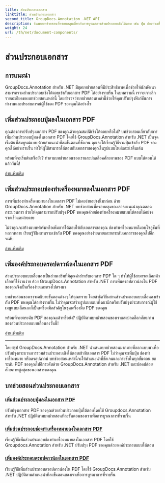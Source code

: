 ```yaml
---
title: ส่วนประกอบเอกสาร
linktitle: ส่วนประกอบเอกสาร
second_title: GroupDocs.Annotation .NET API
description: ค้นพบบทช่วยสอนที่ครอบคลุมเกี่ยวกับการบูรณาการส่วนประกอบเชิงโต้ตอบ เช่น ปุ่ม ช่องทำเครื่องหมาย และเมนูแบบเลื่อนลงในเอกสาร PDF โดยใช้ GroupDocs.Annotation .NET
weight: 24
url: /th/net/document-components/
---
```


# ส่วนประกอบเอกสาร

## การแนะนำ

GroupDocs.Annotation สำหรับ .NET มีชุดบทช่วยสอนที่มีประสิทธิภาพเพื่อช่วยให้นักพัฒนาสามารถรวมส่วนประกอบเชิงโต้ตอบเข้ากับเอกสาร PDF ได้อย่างราบรื่น ในบทความนี้ เราจะเจาะลึกรายละเอียดของบทช่วยสอนเหล่านี้ โดยสำรวจว่าบทช่วยสอนเหล่านี้ช่วยให้คุณปรับปรุงฟังก์ชันการทำงานและประสบการณ์ผู้ใช้ของ PDF ของคุณได้อย่างไร

## เพิ่มส่วนประกอบปุ่มลงในเอกสาร PDF

คุณต้องการปรับปรุงเอกสาร PDF ของคุณด้วยคุณสมบัติเชิงโต้ตอบหรือไม่? บทช่วยสอนเกี่ยวกับการเพิ่มส่วนประกอบปุ่มลงในเอกสาร PDF โดยใช้ GroupDocs.Annotation สำหรับ .NET เป็นจุดเริ่มต้นที่สมบูรณ์แบบ ด้วยคำแนะนำทีละขั้นตอนที่ชัดเจน คุณจะได้เรียนรู้วิธีรวมปุ่มเข้ากับ PDF ของคุณได้อย่างราบรื่น ทำให้ผู้ใช้สามารถโต้ตอบกับเอกสารของคุณในรูปแบบใหม่และน่าตื่นเต้น

พร้อมที่จะเริ่มต้นหรือยัง? ทำตามบทช่วยสอนของเราและปลดล็อคศักยภาพของ PDF แบบโต้ตอบได้แล้ววันนี้!

[อ่านเพิ่มเติม](./add-button-component-to-pdf/)

## เพิ่มส่วนประกอบช่องทำเครื่องหมายลงในเอกสาร PDF

การเพิ่มช่องทำเครื่องหมายลงในเอกสาร PDF ไม่เคยง่ายอย่างนี้มาก่อน ด้วย GroupDocs.Annotation สำหรับ .NET บทช่วยสอนที่ครอบคลุมของเราจะแนะนำคุณตลอดกระบวนการ ช่วยให้คุณสามารถปรับปรุง PDF ของคุณด้วยช่องทำเครื่องหมายแบบโต้ตอบได้อย่างรวดเร็วและง่ายดาย

ไม่ว่าคุณจะสร้างแบบฟอร์มหรือเพิ่มการโต้ตอบให้กับเอกสารของคุณ ช่องทำเครื่องหมายก็มอบโซลูชันที่หลากหลาย เรียนรู้วิธีผสานรวมเข้ากับ PDF ของคุณอย่างง่ายดายและยกระดับเอกสารของคุณไปอีกระดับ

[อ่านเพิ่มเติม](./add-checkbox-component-to-pdf/)

## เพิ่มองค์ประกอบดรอปดาวน์ลงในเอกสาร PDF

ส่วนประกอบแบบเลื่อนลงเป็นส่วนเสริมที่มีคุณค่าสำหรับเอกสาร PDF ใด ๆ ทำให้ผู้ใช้สามารถเลือกตัวเลือกที่ใช้งานง่าย ด้วย GroupDocs.Annotation สำหรับ .NET การเพิ่มดรอปดาวน์ลงใน PDF ของคุณจึงเป็นเรื่องง่ายและตรงไปตรงมา

บทช่วยสอนของเราจะอธิบายขั้นตอนต่างๆ ให้คุณทราบ โดยสาธิตวิธีผสานส่วนประกอบแบบเลื่อนลงเข้ากับ PDF ของคุณได้อย่างราบรื่น ไม่ว่าคุณจะสร้างรูปแบบแบบไดนามิกหรือปรับปรุงประสบการณ์ผู้ใช้ เมนูแบบเลื่อนลงก็เป็นเครื่องมือสำคัญในชุดเครื่องมือ PDF ของคุณ

พร้อมที่จะยกระดับ PDF ของคุณแล้วหรือยัง? ปฏิบัติตามบทช่วยสอนของเราและปลดล็อกศักยภาพของส่วนประกอบแบบเลื่อนลงวันนี้!

[อ่านเพิ่มเติม](./add-dropdown-component-to-pdf/)

---

โดยสรุป GroupDocs.Annotation สำหรับ .NET นำเสนอบทช่วยสอนมากมายที่ออกแบบมาเพื่อปรับปรุงกระบวนการรวมส่วนประกอบเชิงโต้ตอบเข้ากับเอกสาร PDF ไม่ว่าคุณจะเพิ่มปุ่ม ช่องทำเครื่องหมาย หรือดรอปดาวน์ บทช่วยสอนเหล่านี้จะให้คำแนะนำที่ชัดเจนและกระชับในทุกขั้นตอน ยกระดับ PDF ของคุณไปอีกระดับด้วย GroupDocs.Annotation สำหรับ .NET และปลดปล่อยศักยภาพสูงสุดของเอกสารของคุณ
## บทช่วยสอนส่วนประกอบเอกสาร
### [เพิ่มส่วนประกอบปุ่มลงในเอกสาร PDF](./add-button-component-to-pdf/)
ปรับปรุงเอกสาร PDF ของคุณด้วยส่วนประกอบปุ่มโต้ตอบโดยใช้ Groupdocs.Annotation สำหรับ .NET ปฏิบัติตามบทช่วยสอนทีละขั้นตอนของเราเพื่อการบูรณาการที่ราบรื่น
### [เพิ่มส่วนประกอบช่องทำเครื่องหมายลงในเอกสาร PDF](./add-checkbox-component-to-pdf/)
เรียนรู้วิธีเพิ่มส่วนประกอบช่องทำเครื่องหมายลงในเอกสาร PDF โดยใช้ Groupdocs.Annotation สำหรับ .NET ปรับปรุง PDF ของคุณด้วยองค์ประกอบแบบโต้ตอบ
### [เพิ่มองค์ประกอบดรอปดาวน์ลงในเอกสาร PDF](./add-dropdown-component-to-pdf/)
เรียนรู้วิธีเพิ่มส่วนประกอบดรอปดาวน์ลงใน PDF โดยใช้ GroupDocs.Annotation สำหรับ .NET ปฏิบัติตามคำแนะนำทีละขั้นตอนของเราเพื่อการบูรณาการที่ราบรื่น